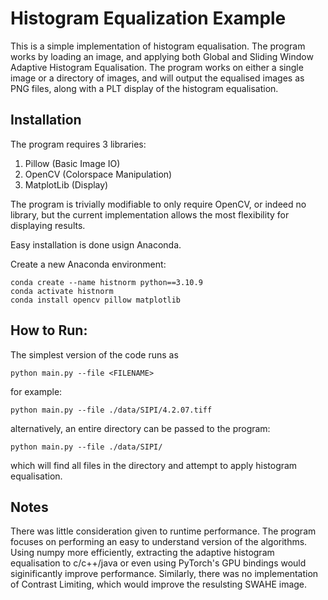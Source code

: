 # Histogram Equalization Example
This is a simple implementation of histogram equalisation. The program works by loading an image, and applying both Global and Sliding Window Adaptive Histogram Equalisation. The program works on either a single image or a directory of images, and will output the equalised images as PNG files, along with a PLT display of the histogram equalisation.

## Installation
The program requires 3 libraries: 
1) Pillow (Basic Image IO)
2) OpenCV (Colorspace Manipulation)
3) MatplotLib (Display)

The program is trivially modifiable to only require OpenCV, or indeed no library, but the current implementation allows the most flexibility for displaying results.

Easy installation is done usign Anaconda.

Create a new Anaconda environment: 
```
conda create --name histnorm python==3.10.9
conda activate histnorm
conda install opencv pillow matplotlib
```

## How to Run:

The simplest version of the code runs as 

```
python main.py --file <FILENAME>
```

for example:
```
python main.py --file ./data/SIPI/4.2.07.tiff
```

alternatively, an entire directory can be passed to the program:

```
python main.py --file ./data/SIPI/
```
which will find all files in the directory and attempt to apply histogram equalisation.

## Notes
There was little consideration given to runtime performance. The program focuses on performing an easy to understand version of the algorithms. Using numpy more efficiently, extracting the adaptive histogram equalisation to c/c++/java or even using PyTorch's GPU bindings would siginificantly improve performance.
Similarly, there was no implementation of Contrast Limiting, which would improve the resulsting SWAHE image.

